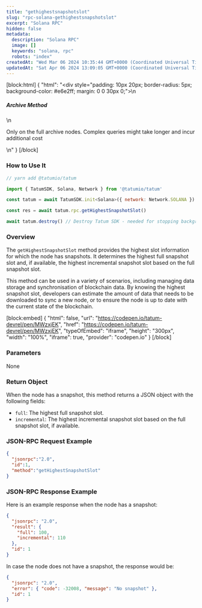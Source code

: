 ```yaml
---
title: "gethighestsnapshotslot"
slug: "rpc-solana-gethighestsnapshotslot"
excerpt: "Solana RPC"
hidden: false
metadata: 
  description: "Solana RPC"
  image: []
  keywords: "solana, rpc"
  robots: "index"
createdAt: "Wed Mar 06 2024 10:35:44 GMT+0000 (Coordinated Universal Time)"
updatedAt: "Sat Apr 06 2024 13:09:05 GMT+0000 (Coordinated Universal Time)"
---
```

[block:html]
{
  "html": "<div style=\"padding: 10px 20px; border-radius: 5px; background-color: #e6e2ff; margin: 0 0 30px 0;\">\n  <h5>Archive Method</h5>\n  <p>Only on the full archive nodes. Complex queries might take longer and incur additional cost</p>\n</div>"
}
[/block]


### How to Use It



```javascript
// yarn add @tatumio/tatum

import { TatumSDK, Solana, Network } from '@tatumio/tatum'

const tatum = await TatumSDK.init<Solana>({ network: Network.SOLANA })

const res = await tatum.rpc.getHighestSnapshotSlot()

await tatum.destroy() // Destroy Tatum SDK - needed for stopping background jobs
```



### Overview

The `getHighestSnapshotSlot` method provides the highest slot information for which the node has snapshots. It determines the highest full snapshot slot and, if available, the highest incremental snapshot slot based on the full snapshot slot.

This method can be used in a variety of scenarios, including managing data storage and synchronisation of blockchain data. By knowing the highest snapshot slot, developers can estimate the amount of data that needs to be downloaded to sync a new node, or to ensure the node is up to date with the current state of the blockchain.

[block:embed]
{
  "html": false,
  "url": "https://codepen.io/tatum-devrel/pen/MWzxjEK",
  "href": "https://codepen.io/tatum-devrel/pen/MWzxjEK",
  "typeOfEmbed": "iframe",
  "height": "300px",
  "width": "100%",
  "iframe": true,
  "provider": "codepen.io"
}
[/block]

### Parameters

None

### Return Object

When the node has a snapshot, this method returns a JSON object with the following fields:

- `full`: The highest full snapshot slot.
- `incremental`: The highest incremental snapshot slot based on the full snapshot slot, if available.

### JSON-RPC Request Example

```json
{
  "jsonrpc":"2.0",
  "id":1,
  "method":"getHighestSnapshotSlot"
}
```

### JSON-RPC Response Example

Here is an example response when the node has a snapshot:

```json
{
  "jsonrpc": "2.0",
  "result": {
    "full": 100,
    "incremental": 110
  },
  "id": 1
}
```

In case the node does not have a snapshot, the response would be:

```json
{
  "jsonrpc": "2.0",
  "error": { "code": -32008, "message": "No snapshot" },
  "id": 1
}
```
